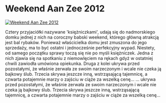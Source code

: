 Weekend Aan Zee 2012 
=============
[![Weekend Aan Zee 2012 ](http://vidos.pl/images/player.gif)](http://vidos.pl/weekend-aan-zee-2012)

 Cztery przyjaciółki nazywane 'księżniczkami', udają się do nadmorskiego domku jednej z nich na coroczny babski weekend, którego główną atrakcją jest bal rybaków. Ponieważ właścicielka domu jest zmuszona do jego sprzedaży, ma to być ostatni i jednocześnie perfekcyjny wypad. Niestety, od samego początku sprawy toczą się nie po myśli księżniczek. Jedna z nich zjawia się na spotkaniu z niemowlęciem na rękach gdyż w ostatniej chwili zawiodła umówiona opiekunka. Druga z kolei ukrywa przed pozostałymi, że właśnie zerwała ze swoim narzeczonym i wcale nie czeka ją bajkowy ślub. Trzecia skrywa jeszcze inną, wstrząsającą tajemnicę, a czwarta potajemnie marzy o zajściu w ciąże za wszelką cenę...   ... ukrywa przed pozostałymi, że właśnie zerwała ze swoim narzeczonym i wcale nie czeka ją bajkowy ślub. Trzecia skrywa jeszcze inną, wstrząsającą tajemnicę, a czwarta potajemnie marzy o zajściu w ciąże za wszelką cenę...
